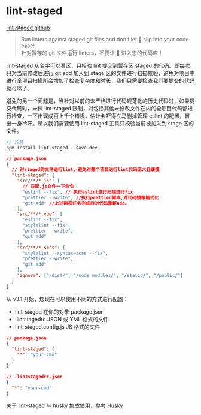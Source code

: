 # lint-staged

[lint-staged github](https://github.com/okonet/lint-staged)

> Run linters against staged git files and don't let 💩 slip into your code base!<br>针对暂存的 git 文件运行 linters，不要让 💩 进入您的代码库！

lint-staged 从名字可以看区，只校验 lint 提交到暂存区 staged 的代码。即每次只对当前修改后进行 git add 加入到 stage 区的文件进行扫描校验，避免对项目中进行全项目扫描所会增加了检查复杂度和时长，我们只需要检查我们要提交的代码就可以了。

避免的另一个问题是，当针对以前的未严格进行代码规范化的历史代码时，如果提交代码时，未做 lint-staged 限制，对包括其他未修改文件在内的全项目代码都进行检查，一下出现成百上千个错误，估计会吓得立马删掉管理 eslint 的配置，冒出一身冷汗。所以我们需要使用 lint-staged 工具只校验当前被加入到 stage 区的文件。

```js
// 安装
npm install lint-staged --save-dev
```

```json
// package.json
{
  // 对staged的文件进行lint，避免对整个项目进行lint代码庞大且缓慢
  "lint-staged": {
    "src/**/*.js": [
      // 匹配.js文件一下命令
      "eslint --fix", // 执行eslint进行扫描进行fix
      "prettier --write", //执行prettier脚本,对代码镜像格式化
      "git add" //上述两项任务完成后对代码重新add。
    ],
    "src/**/*.vue": [
      "eslint --fix",
      "stylelint --fix",
      "prettier --write",
      "git add"
    ],
    "src/**/*.scss": [
      "stylelint --syntax=scss --fix",
      "prettier --write",
      "git add"
    ],
    "ignore": ["/dist/", "/node_modules/", "/static/", "/public/"]
  }
}
```

从 v3.1 开始，您现在可以使用不同的方式进行配置：

- lint-staged 在你的对象 package.json
- .lintstagedrc JSON 或 YML 格式的文件
- lint-staged.config.js JS 格式的文件

```json
// package.json
{
  "lint-staged": {
    "*": "your-cmd"
  }
}
```

```json
// .lintstagedrc.json
{
  "*": "your-cmd"
}
```

关于 lint-staged 与 husky 集成使用，参考 [Husky](./Husky.html)
